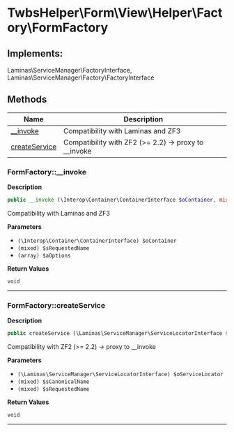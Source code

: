 # TwbsHelper\Form\View\Helper\Factory\FormFactory  



## Implements:
Laminas\ServiceManager\FactoryInterface, Laminas\ServiceManager\Factory\FactoryInterface



## Methods

| Name | Description |
|------|-------------|
|[__invoke](#formfactory__invoke)|Compatibility with Laminas and ZF3|
|[createService](#formfactorycreateservice)|Compatibility with ZF2 (>= 2.2) -> proxy to __invoke|




### FormFactory::__invoke  

**Description**

```php
public __invoke (\Interop\Container\ContainerInterface $oContainer, mixed $sRequestedName, array $aOptions)
```

Compatibility with Laminas and ZF3 

 

**Parameters**

* `(\Interop\Container\ContainerInterface) $oContainer`
* `(mixed) $sRequestedName`
* `(array) $aOptions`

**Return Values**

`void`




<hr />


### FormFactory::createService  

**Description**

```php
public createService (\Laminas\ServiceManager\ServiceLocatorInterface $oServiceLocator, mixed $sCanonicalName, mixed $sRequestedName)
```

Compatibility with ZF2 (>= 2.2) -> proxy to __invoke 

 

**Parameters**

* `(\Laminas\ServiceManager\ServiceLocatorInterface) $oServiceLocator`
* `(mixed) $sCanonicalName`
* `(mixed) $sRequestedName`

**Return Values**

`void`




<hr />

